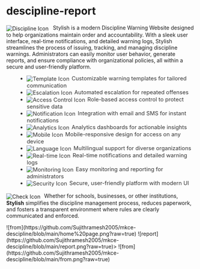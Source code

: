 # descipline-report
<p>
  <img src="https://img.icons8.com/fluency/48/discipline.png" alt="Discipline Icon" style="vertical-align:middle; margin-right:8px;">
  Stylish is a modern Discipline Warning Website designed to help organizations maintain order and accountability. With a sleek user interface, real-time notifications, and detailed warning logs, Stylish streamlines the process of issuing, tracking, and managing discipline warnings. Administrators can easily monitor user behavior, generate reports, and ensure compliance with organizational policies, all within a secure and user-friendly platform.
</p>
<ul style="list-style-type: disc; margin-left: 2em; color: #333; font-size: 1.05em;">
  <li><img src="https://img.icons8.com/color/24/edit-file.png" alt="Template Icon" style="vertical-align:middle; margin-right:6px;">Customizable warning templates for tailored communication</li>
  <li><img src="https://img.icons8.com/color/24/alarm.png" alt="Escalation Icon" style="vertical-align:middle; margin-right:6px;">Automated escalation for repeated offenses</li>
  <li><img src="https://img.icons8.com/color/24/lock-2.png" alt="Access Control Icon" style="vertical-align:middle; margin-right:6px;">Role-based access control to protect sensitive data</li>
  <li><img src="https://img.icons8.com/color/24/new-post.png" alt="Notification Icon" style="vertical-align:middle; margin-right:6px;">Integration with email and SMS for instant notifications</li>
  <li><img src="https://img.icons8.com/color/24/combo-chart--v1.png" alt="Analytics Icon" style="vertical-align:middle; margin-right:6px;">Analytics dashboards for actionable insights</li>
  <li><img src="https://img.icons8.com/color/24/smartphone-tablet.png" alt="Mobile Icon" style="vertical-align:middle; margin-right:6px;">Mobile-responsive design for access on any device</li>
  <li><img src="https://img.icons8.com/color/24/language.png" alt="Language Icon" style="vertical-align:middle; margin-right:6px;">Multilingual support for diverse organizations</li>
  <li><img src="https://img.icons8.com/color/24/appointment-reminders--v1.png" alt="Real-time Icon" style="vertical-align:middle; margin-right:6px;">Real-time notifications and detailed warning logs</li>
  <li><img src="https://img.icons8.com/color/24/monitor.png" alt="Monitoring Icon" style="vertical-align:middle; margin-right:6px;">Easy monitoring and reporting for administrators</li>
  <li><img src="https://img.icons8.com/color/24/security-checked.png" alt="Security Icon" style="vertical-align:middle; margin-right:6px;">Secure, user-friendly platform with modern UI</li>
</ul>
<p style="margin-top: 1em;">
  <img src="https://img.icons8.com/fluency/32/checked-checkbox.png" alt="Check Icon" style="vertical-align:middle; margin-right:6px;">
  Whether for schools, businesses, or other institutions, <strong>Stylish</strong> simplifies the discipline management process, reduces paperwork, and fosters a transparent environment where rules are clearly communicated and enforced.
</p>
![from](https://github.com/Sujithramesh2005/mkce-descipline/blob/main/home%20page.png?raw=true)
![report](https://github.com/Sujithramesh2005/mkce-descipline/blob/main/report.png?raw=true)>
![from](https://github.com/Sujithramesh2005/mkce-descipline/blob/main/from.png?raw=true)




